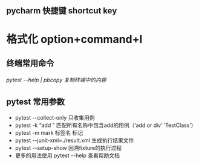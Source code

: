 ## pycharm 快捷键 shortcut key

# 格式化  option+command+l









## 终端常用命令

###### pytest --help | pbcopy  复制终端中的内容








## pytest 常用参数
- pytest --collect-only      只收集用例
- pytest -k “add ”           匹配所有名称中包含add的用例（‘add or div’ ‘TestClass’）
- pytest  -m mark            标签名  标记
- pytest  --junit-xml=./result.xml         生成执行结果文件
- pytest  --setup-show                      回溯fixture的执行过程
- 更多的用法使用 pytest --help         查看帮助文档






